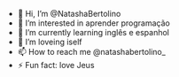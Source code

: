 - 👋 Hi, I’m @NatashaBertolino
- 👀 I’m interested in aprender programação
- 🌱 I’m currently learning inglês e espanhol
- 💞️ I’m loveing iself
- 📫 How to reach me @natashabertolino_
- ⚡ Fun fact: love Jeus

<!---
NatashaBertolino/NatashaBertolino is a ✨ special ✨ repository because its `README.md` (this file) appears on your GitHub profile.
You can click the Preview link to take a look at your changes.
--->
